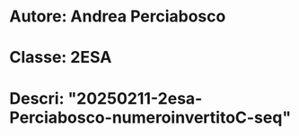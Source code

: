 # Autore: Andrea Perciabosco
# Classe: 2ESA
# Descri: "20250211-2esa-Perciabosco-numeroinvertitoC-seq"
